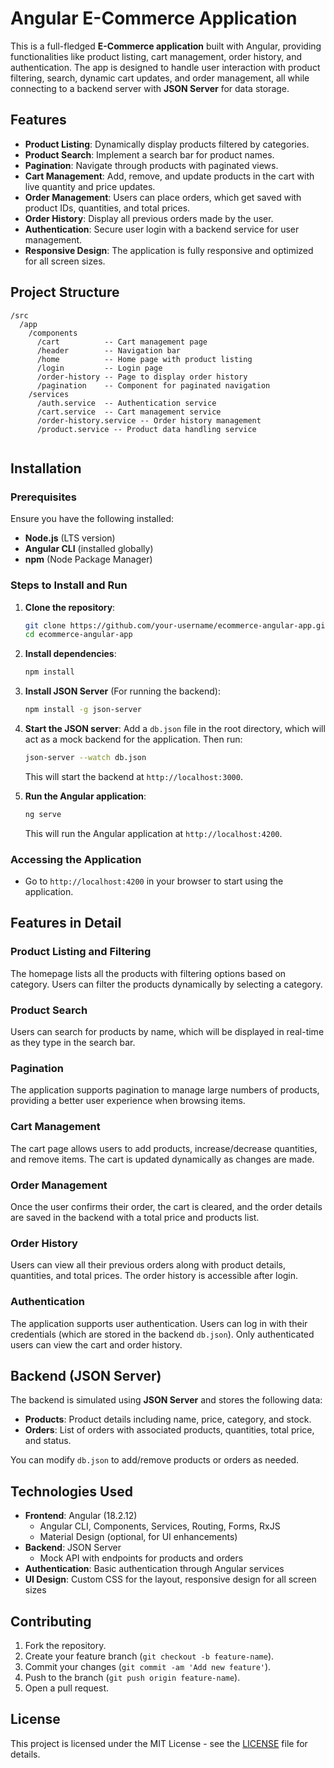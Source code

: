 # Angular E-Commerce Application

This is a full-fledged **E-Commerce application** built with Angular, providing functionalities like product listing, cart management, order history, and authentication. The app is designed to handle user interaction with product filtering, search, dynamic cart updates, and order management, all while connecting to a backend server with **JSON Server** for data storage.

## Features

- **Product Listing**: Dynamically display products filtered by categories.
- **Product Search**: Implement a search bar for product names.
- **Pagination**: Navigate through products with paginated views.
- **Cart Management**: Add, remove, and update products in the cart with live quantity and price updates.
- **Order Management**: Users can place orders, which get saved with product IDs, quantities, and total prices.
- **Order History**: Display all previous orders made by the user.
- **Authentication**: Secure user login with a backend service for user management.
- **Responsive Design**: The application is fully responsive and optimized for all screen sizes.

## Project Structure

```
/src
  /app
    /components
      /cart          -- Cart management page
      /header        -- Navigation bar
      /home          -- Home page with product listing
      /login         -- Login page
      /order-history -- Page to display order history
      /pagination    -- Component for paginated navigation
    /services
      /auth.service  -- Authentication service
      /cart.service  -- Cart management service
      /order-history.service -- Order history management
      /product.service -- Product data handling service
    
```

## Installation

### Prerequisites
Ensure you have the following installed:
- **Node.js** (LTS version)
- **Angular CLI** (installed globally)
- **npm** (Node Package Manager)

### Steps to Install and Run

1. **Clone the repository**:
   ```bash
   git clone https://github.com/your-username/ecommerce-angular-app.git
   cd ecommerce-angular-app
   ```

2. **Install dependencies**:
   ```bash
   npm install
   ```

3. **Install JSON Server** (For running the backend):
   ```bash
   npm install -g json-server
   ```

4. **Start the JSON server**:
   Add a `db.json` file in the root directory, which will act as a mock backend for the application. Then run:
   ```bash
   json-server --watch db.json
   ```
   This will start the backend at `http://localhost:3000`.

5. **Run the Angular application**:
   ```bash
   ng serve
   ```
   This will run the Angular application at `http://localhost:4200`.

### Accessing the Application

- Go to `http://localhost:4200` in your browser to start using the application.

## Features in Detail

### Product Listing and Filtering
The homepage lists all the products with filtering options based on category. Users can filter the products dynamically by selecting a category.

### Product Search
Users can search for products by name, which will be displayed in real-time as they type in the search bar.

### Pagination
The application supports pagination to manage large numbers of products, providing a better user experience when browsing items.

### Cart Management
The cart page allows users to add products, increase/decrease quantities, and remove items. The cart is updated dynamically as changes are made.

### Order Management
Once the user confirms their order, the cart is cleared, and the order details are saved in the backend with a total price and products list.

### Order History
Users can view all their previous orders along with product details, quantities, and total prices. The order history is accessible after login.

### Authentication
The application supports user authentication. Users can log in with their credentials (which are stored in the backend `db.json`). Only authenticated users can view the cart and order history.

## Backend (JSON Server)

The backend is simulated using **JSON Server** and stores the following data:

- **Products**: Product details including name, price, category, and stock.
- **Orders**: List of orders with associated products, quantities, total price, and status.

You can modify `db.json` to add/remove products or orders as needed.

## Technologies Used

- **Frontend**: Angular (18.2.12)
  - Angular CLI, Components, Services, Routing, Forms, RxJS
  - Material Design (optional, for UI enhancements)
- **Backend**: JSON Server
  - Mock API with endpoints for products and orders
- **Authentication**: Basic authentication through Angular services
- **UI Design**: Custom CSS for the layout, responsive design for all screen sizes

## Contributing

1. Fork the repository.
2. Create your feature branch (`git checkout -b feature-name`).
3. Commit your changes (`git commit -am 'Add new feature'`).
4. Push to the branch (`git push origin feature-name`).
5. Open a pull request.

## License

This project is licensed under the MIT License - see the [LICENSE](LICENSE) file for details.

